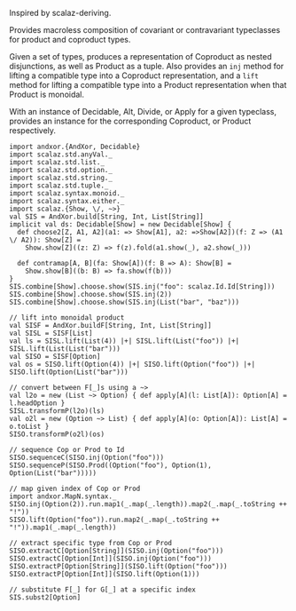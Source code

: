 Inspired by scalaz-deriving.

Provides macroless composition of covariant or contravariant
typeclasses for product and coproduct types.

Given a set of types, produces a representation of Coproduct as nested disjunctions,
as well as Product as a tuple. Also provides an `inj` method for lifting a compatible type
into a Coproduct representation, and a `lift` method for lifting a compatible type
into a Product representation when that Product is monoidal.

With an instance of Decidable, Alt, Divide, or Apply for a given typeclass,
provides an instance for the corresponding Coproduct, or Product respectively.

```tut
import andxor.{AndXor, Decidable}
import scalaz.std.anyVal._
import scalaz.std.list._
import scalaz.std.option._
import scalaz.std.string._
import scalaz.std.tuple._
import scalaz.syntax.monoid._
import scalaz.syntax.either._
import scalaz.{Show, \/, ~>}
val SIS = AndXor.build[String, Int, List[String]]
implicit val ds: Decidable[Show] = new Decidable[Show] {
  def choose2[Z, A1, A2](a1: => Show[A1], a2: =>Show[A2])(f: Z => (A1 \/ A2)): Show[Z] =
    Show.show[Z]((z: Z) => f(z).fold(a1.show(_), a2.show(_)))

  def contramap[A, B](fa: Show[A])(f: B => A): Show[B] =
    Show.show[B]((b: B) => fa.show(f(b)))
}
SIS.combine[Show].choose.show(SIS.inj("foo": scalaz.Id.Id[String]))
SIS.combine[Show].choose.show(SIS.inj(2))
SIS.combine[Show].choose.show(SIS.inj(List("bar", "baz")))

// lift into monoidal product
val SISF = AndXor.buildF[String, Int, List[String]]
val SISL = SISF[List]
val ls = SISL.lift(List(4)) |+| SISL.lift(List("foo")) |+| SISL.lift(List(List("bar")))
val SISO = SISF[Option]
val os = SISO.lift(Option(4)) |+| SISO.lift(Option("foo")) |+| SISO.lift(Option(List("bar")))

// convert between F[_]s using a ~>
val l2o = new (List ~> Option) { def apply[A](l: List[A]): Option[A] = l.headOption }
SISL.transformP(l2o)(ls)
val o2l = new (Option ~> List) { def apply[A](o: Option[A]): List[A] = o.toList }
SISO.transformP(o2l)(os)

// sequence Cop or Prod to Id
SISO.sequenceC(SISO.inj(Option("foo")))
SISO.sequenceP(SISO.Prod((Option("foo"), Option(1), Option(List("bar")))))

// map given index of Cop or Prod
import andxor.MapN.syntax._
SISO.inj(Option(2)).run.map1(_.map(_.length)).map2(_.map(_.toString ++ "!"))
SISO.lift(Option("foo")).run.map2(_.map(_.toString ++ "!")).map1(_.map(_.length))

// extract specific type from Cop or Prod
SISO.extractC[Option[String]](SISO.inj(Option("foo")))
SISO.extractC[Option[Int]](SISO.inj(Option("foo")))
SISO.extractP[Option[String]](SISO.lift(Option("foo")))
SISO.extractP[Option[Int]](SISO.lift(Option(1)))

// substitute F[_] for G[_] at a specific index
SIS.subst2[Option]
```
